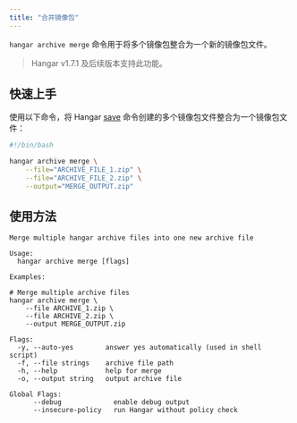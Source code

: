 ```yaml
---
title: "合并镜像包"
---
```


`hangar archive merge` 命令用于将多个镜像包整合为一个新的镜像包文件。

> Hangar v1.7.1 及后续版本支持此功能。

## 快速上手

使用以下命令，将 Hangar [save](/docs/v1.9/save/save) 命令创建的多个镜像包文件整合为一个镜像包文件：

```bash
#!/bin/bash

hangar archive merge \
    --file="ARCHIVE_FILE_1.zip" \
    --file="ARCHIVE_FILE_2.zip" \
    --output="MERGE_OUTPUT.zip"
```

## 使用方法

```text title="hangar archive merge --help"
Merge multiple hangar archive files into one new archive file

Usage:
  hangar archive merge [flags]

Examples:

# Merge multiple archive files
hangar archive merge \
	--file ARCHIVE_1.zip \
	--file ARCHIVE_2.zip \
	--output MERGE_OUTPUT.zip

Flags:
  -y, --auto-yes        answer yes automatically (used in shell script)
  -f, --file strings    archive file path
  -h, --help            help for merge
  -o, --output string   output archive file

Global Flags:
      --debug             enable debug output
      --insecure-policy   run Hangar without policy check
```
